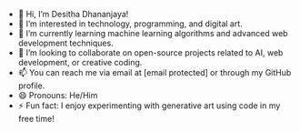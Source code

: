 - 👋 Hi, I’m Desitha Dhananjaya!
- 👀 I’m interested in technology, programming, and digital art.
- 🌱 I’m currently learning machine learning algorithms and advanced web development techniques.
- 💞️ I’m looking to collaborate on open-source projects related to AI, web development, or creative coding.
- 📫 You can reach me via email at [email protected] or through my GitHub profile.
- 😄 Pronouns: He/Him
- ⚡ Fun fact: I enjoy experimenting with generative art using code in my free time!

<!---
DDhananjaya01/DDhananjaya01 is a ✨ special ✨ repository because its `README.md` (this file) appears on your GitHub profile.
You can click the Preview link to take a look at your changes.
--->
